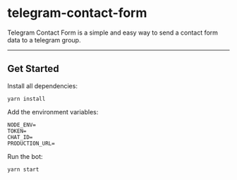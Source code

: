 # telegram-contact-form

Telegram Contact Form is a simple and easy way to send a contact form data to a telegram group.

---

## Get Started

Install all dependencies:

`yarn install`

Add the environment variables:

```
NODE_ENV=
TOKEN=
CHAT_ID=
PRODUCTION_URL=
```

Run the bot:

`yarn start`